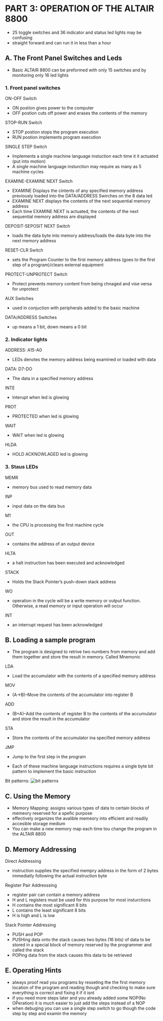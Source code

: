 # PART 3: OPERATION OF THE ALTAIR 8800

- 25 toggle switches and 36 indicator and status led lights may be confusing
- straight forward and can run it in less than a hour

## A. The Front Panel Switches and Leds

- Basic ALTAIR 8800 can be preformed with only 15 switches and by monitoring only 16 led lights

### 1. Front panel switches

ON-OFF Switch
- ON postion gives power to the computer
- OFF postion cuts off power and erases the contents of the memory

STOP-RUN Switch
- STOP postion stops the program execution
- RUN postion implements program execution

SINGLE STEP Switch
- Implements a single machine language instuction each time it it actuated (put into motion)
- A single machine language insturction may require as many as 5 machine cycles

EXAMINE-EXAMINE NEXT Switch
- EXAMINE Displays the cintents of any specified memory address previously loaded into the DATA/ADDRESS Swirches on the 8 data led
- EXAMINE NEXT displays the contents of the next sequential memory address
- Each time EXAMINE NEXT is actuated, the contents of the next sequential memory address are displayed

DEPOSIT-SEPOSIT NEXT Switch
- loads the data byte into memory address/loads the data byte into the next memory address

RESET-CLR Switch
-  sets the Program Counter to the first memory address (goes to the first step of a program)/clears external equipment

PROTECT-UNPROTECT Switch
- Protect prevents memory content from being chnaged and vise versa for unprotect

AUX Switches
- used in conjuction with peripherals added to the basic machine

DATA/ADDRESS Switches
- up means a 1 bit, down means a 0 bit

### 2. Indicator lights

ADDRESS: A15-A0
-  LEDs denotes the memory address being examined or loaded with data

DATA: D7-DO
- The data in a specified memory address

INTE
- Interupt when led is glowing

PROT
- PROTECTED when led is glowing

WAIT
- WAIT when led is glowing

HLDA
- HOLD ACKNOWLAGED led is glowing

### 3. Staus LEDs
MEMR
- memory bus used to read memory data

INP
- input data on the data bus

M1
- the CPU is processing the first machine cycle

OUT
- contains the address of an output device

HLTA
- a halt instruction has been executed and acknowledged

STACK
- Holds the Stack Pointer’s push-down stack address

WO
- operation in the cycle will be a write memory or output function. Otherwise, a read memory or input operation will occur

INT
-  an interrupt request has been acknowledged

## B. Loading a sample program

- The program is designed to retrive two numbers from memory and add them together and store the result in memory. Called Mnemonic

LDA
- Load the accumulator with the contents of a specified memory address

MOV
- (A→B)–Move the contents of the accumulator into register B

ADD
- (B+A)–Add the contents of register B to the contents of the accumulator and store the result in the accumulator

STA
- Store the contents of the accumulator ina specified memory address

JMP
- Jump to the first step in the program

- Each of these machine language instructions requires a single byte bit pattern to implement the basic instruction

Bit patterns:
![bit patterns](/Media/bitpatterns/ "bit patterns") 

## C. Using the Memory
- Memory Mapping: assigns various types of data to certain blocks of memeory reserved for a spefic purpose
- effectively organizes the avalible memeory into efficient and readily accesible storage medium
- You can make a new memory map each time tou change the program in the ALTAIR 8800

## D. Memory Addressing
Direct Addressing
- instruction supplies the specified mempry address in the form of 2 bytes immediatly following the actual instruction byte

Register Pair Addresssing
- register pair can contain a memory address
- H and L registers must be used for this purpose for most insturctions
- H contains the most significant 8 bits 
- L contains the least significant 8 bits
- H is high and L is low

Stack Pointer Addressing
- PUSH and POP
- PUSHing data onto the stack causes two bytes (16 bits) of data to be stored in a special block of memory reserved by the programmer and called the stack
- POPing data from the stack causes this data to be retrieved

## E. Operating Hints
- always proof read you programs by resseting the the first memory location of the program and reading though and checking to make sure everything is correct and fixing it if it isnt
- if you need more steps later and you already added some NOP(No OPeration) it is much easier to just add the steps instead of a NOP
- when debuging you can use a single step switch to go though the code step by step and examin the memory
